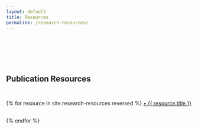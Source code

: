 ```yaml
---
layout: default
title: Resources
permalink: /research-resources/
---
```


<div style='margin-top:50px;margin-bottom:50px'>
<br>
</div>

## Publication Resources

<div style='margin-top:10px;margin-bottom:10px'>
<br>
</div>
<!--<ul style="list-style-type:none">-->
<div>
  {% for resource in site.research-resources reversed %}
    <!--<li>-->
	<a href="{{ resource.url }}">
&bull; {{ resource.title }}
		<!--&bull; <time datetime="{{ resource.date | date: "%Y-%m-%d" }}">{{ resource.date | date_to_long_string }}</time>-->
        </a>
	<div style="margin-top:30px"></div>
    <!--</li>-->
  {% endfor %}
</div>
<!--</ul>-->

